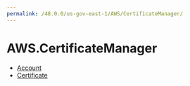 ```yaml
---
permalink: /48.0.0/us-gov-east-1/AWS/CertificateManager/
---
```


# AWS.CertificateManager



* [Account](Account.md)
* [Certificate](Certificate.md)